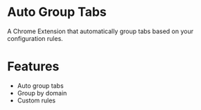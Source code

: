 # Auto Group Tabs

A Chrome Extension that automatically group tabs based on your configuration rules.

# Features
- Auto group tabs
- Group by domain
- Custom rules

